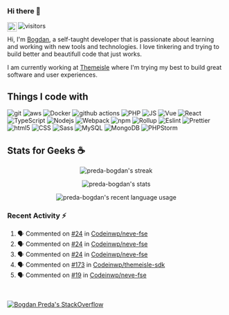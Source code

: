 ### Hi there 👋

<a href="https://twitter.com/bogdanWK">
  <img align="left" alt="Bogdan Preda | Twitter" width="22px" src="https://raw.githubusercontent.com/peterthehan/peterthehan/master/assets/twitter.svg" />
</a>

![visitors](https://visitor-badge.glitch.me/badge?page_id=preda-bogdan.preda-bogdan&left_color=gray&right_color=blue)
<br />

Hi, I'm [Bogdan](https://github.com/preda-bogdan/), a self-taught developer that is passionate about learning and working with new tools and technologies. I love tinkering and trying to build better and beautifull code that just works.

I am currently working at [Themeisle](https://themeisle.com/) where I'm trying my best to build great software and user experiences.
<br />

## Things I code with
<p>
  <img alt="git" src="https://img.shields.io/badge/-Git-F05032?style=flat-square&logo=git&logoColor=white" />
  <img alt="aws" src="https://img.shields.io/badge/-AWS-ff9900?style=flat-square&logo=amazonaws&logoColor=black" />

  <img alt="Docker" src="https://img.shields.io/badge/-Docker-46a2f1?style=flat-square&logo=docker&logoColor=white" />
  <img alt="github actions" src="https://img.shields.io/badge/-Github_Actions-2088FF?style=flat-square&logo=github-actions&logoColor=white" />

  <img alt="PHP" src="https://img.shields.io/badge/-PHP-232531?style=flat-square&logo=php&logoColor=white" />
  
  <img alt="JS" src="https://img.shields.io/badge/-JS-F7B93E?style=flat-square&logo=javascript&logoColor=black" />
  <img alt="Vue" src="https://img.shields.io/badge/-Vue-13aa52?style=flat-square&logo=vuedotjs&logoColor=white" />
  <img alt="React" src="https://img.shields.io/badge/-React-45b8d8?style=flat-square&logo=react&logoColor=white" />
  <img alt="TypeScript" src="https://img.shields.io/badge/-TypeScript-007ACC?style=flat-square&logo=typescript&logoColor=white" />
  <img alt="Nodejs" src="https://img.shields.io/badge/-Nodejs-43853d?style=flat-square&logo=Node.js&logoColor=white" />
  
  <img alt="Webpack" src="https://img.shields.io/badge/-Webpack-8DD6F9?style=flat-square&logo=webpack&logoColor=white" />
  <img alt="npm" src="https://img.shields.io/badge/-NPM-CB3837?style=flat-square&logo=npm&logoColor=white" />
  <img alt="Rollup" src="https://img.shields.io/badge/-Rollup-EC4A3F?style=flat-square&logo=rollup.js&logoColor=white" />

  <img alt="Eslint" src="https://img.shields.io/badge/-Eslint-007ACC?style=flat-square&logo=eslint&logoColor=white" />
  <img alt="Prettier" src="https://img.shields.io/badge/-Prettier-F7B93E?style=flat-square&logo=prettier&logoColor=black" />

  <img alt="html5" src="https://img.shields.io/badge/-HTML5-E34F26?style=flat-square&logo=html5&logoColor=white" />  
  <img alt="CSS" src="https://img.shields.io/badge/-CSS-d32f2f?style=flat-square&logo=css3&logoColor=white" />
  <img alt="Sass" src="https://img.shields.io/badge/-Sass-CC6699?style=flat-square&logo=sass&logoColor=white" />
  
  <img alt="MySQL" src="https://img.shields.io/badge/-MySQL-2088FF?style=flat-square&logo=mysql&logoColor=white" />
  <img alt="MongoDB" src="https://img.shields.io/badge/-MongoDB-13aa52?style=flat-square&logo=mongodb&logoColor=white" />
  
  <img alt="PHPStorm" src="https://img.shields.io/badge/-PHPStorm-232531?style=flat-square&logo=phpstorm&logoColor=white" />
</p>

## Stats for Geeks :coffee:
<p align="center"> <img src="https://github-readme-streak-stats.herokuapp.com/?user=preda-bogdan&theme=buefy-dark&hide_border=true&dates=ee9b00&date_format=d&nbsp;M[&nbsp;Y]" alt="preda-bogdan's streak" />
<p align="center"> <img src="https://github-readme-stats.vercel.app/api?username=preda-bogdan&show_icons=true&theme=tokyonight&hide_border=true&count_private=true" alt="preda-bogdan's stats" />
<p align="center"> <img src="https://github-readme-stats.vercel.app/api/top-langs/?username=preda-bogdan&theme=tokyonight&hide_border=true&count_private=true&custom_title=Recent%20language%20usage" alt="preda-bogdan's recent language usage" />
<br />

### Recent Activity :zap:
<!--START_SECTION:activity-->
1. 🗣 Commented on [#24](https://github.com/Codeinwp/neve-fse/issues/24) in [Codeinwp/neve-fse](https://github.com/Codeinwp/neve-fse)
2. 🗣 Commented on [#24](https://github.com/Codeinwp/neve-fse/issues/24) in [Codeinwp/neve-fse](https://github.com/Codeinwp/neve-fse)
3. 🗣 Commented on [#24](https://github.com/Codeinwp/neve-fse/issues/24) in [Codeinwp/neve-fse](https://github.com/Codeinwp/neve-fse)
4. 🗣 Commented on [#173](https://github.com/Codeinwp/themeisle-sdk/issues/173) in [Codeinwp/themeisle-sdk](https://github.com/Codeinwp/themeisle-sdk)
5. 🗣 Commented on [#19](https://github.com/Codeinwp/neve-fse/issues/19) in [Codeinwp/neve-fse](https://github.com/Codeinwp/neve-fse)
<!--END_SECTION:activity-->
<br />


[![Bogdan Preda's StackOverflow](https://github-readme-stackoverflow.vercel.app/?userID=1468837&layout=compact&theme=dark)](https://stackoverflow.com/users/users/1468837/preda-bogdan)
<!--
**preda-bogdan/preda-bogdan** is a ✨ _special_ ✨ repository because its `README.md` (this file) appears on your GitHub profile.

Here are some ideas to get you started:

- 🔭 I’m currently working on ...
- 🌱 I’m currently learning ...
- 👯 I’m looking to collaborate on ...
- 🤔 I’m looking for help with ...
- 💬 Ask me about ...
- 📫 How to reach me: ...
- 😄 Pronouns: ...
- ⚡ Fun fact: ...
-->
